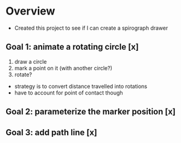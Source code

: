 # Overview
- Created this project to see if I can create a spirograph drawer

## Goal 1: animate a rotating circle [x]

1. draw a circle
2. mark a point on it (with another circle?)
3. rotate?

- strategy is to convert distance travelled into rotations
- have to account for point of contact though


## Goal 2: parameterize the marker position [x]

## Goal 3: add path line [x]